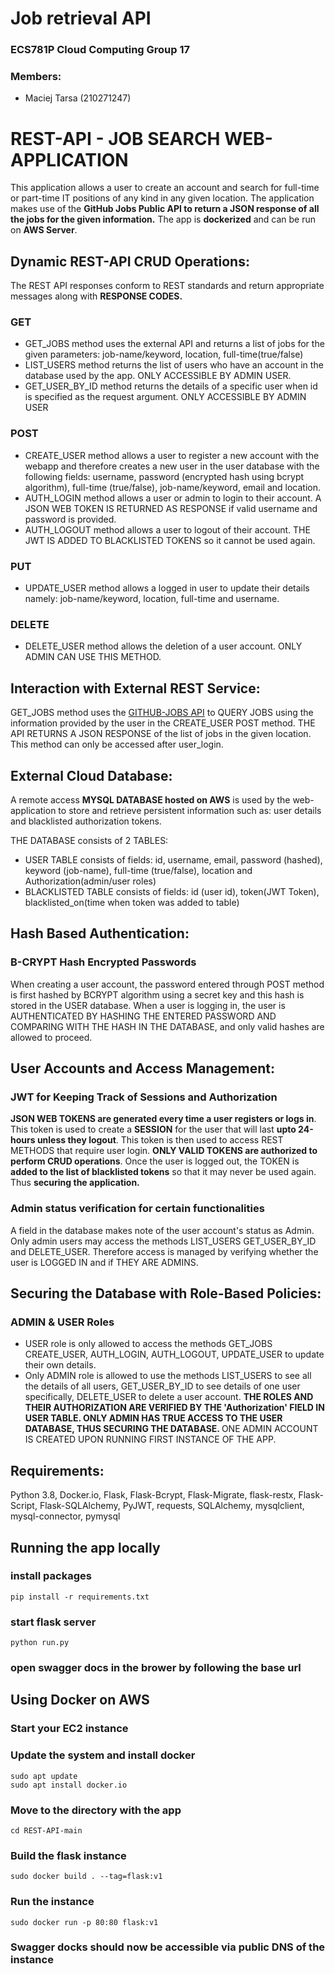 # Job retrieval API

### ECS781P Cloud Computing Group 17

### Members:
- Maciej Tarsa (210271247)<br>

# REST-API - JOB SEARCH WEB-APPLICATION

This application allows a user to create an account and search for full-time or part-time IT positions of any kind in any given location. The application makes use of the <b> GitHub Jobs Public API to return a JSON response of all the jobs for the given information.</b>
The app is <b>dockerized</b> and can be run on <b>AWS Server</b>. 

## Dynamic REST-API CRUD Operations: 
The REST API responses conform to REST standards and return appropriate messages along with <b>RESPONSE CODES.</b>

### GET
 - GET_JOBS method uses the external API and returns a list of jobs for the given parameters: job-name/keyword, location, full-time(true/false)
 - LIST_USERS method returns the list of users who have an account in the database used by the app. ONLY ACCESSIBLE BY ADMIN USER.
 - GET_USER_BY_ID method returns the details of a specific user when id is specified as the request argument. ONLY ACCESSIBLE BY ADMIN USER
 
### POST 
- CREATE_USER method allows a user to register a new account with the webapp and therefore creates a new user in the user database with the following fields: username, password (encrypted hash using bcrypt algorithm), full-time (true/false), job-name/keyword, email and location. 
- AUTH_LOGIN method allows a user or admin to login to their account. A JSON WEB TOKEN IS RETURNED AS RESPONSE if valid username and password is provided.
- AUTH_LOGOUT method allows a user to logout of their account. THE JWT IS ADDED TO BLACKLISTED TOKENS so it cannot be used again.

### PUT 
- UPDATE_USER method allows a logged in user to update their details namely: job-name/keyword, location, full-time and username. 

### DELETE
- DELETE_USER method allows the deletion of a user account. ONLY ADMIN CAN USE THIS METHOD.

## Interaction with External REST Service:
GET_JOBS method uses the <a href="https://jobs.github.com/api">GITHUB-JOBS API</a> to QUERY JOBS using the information provided by the user in the CREATE_USER POST method. THE API RETURNS A JSON RESPONSE of the list of jobs in the given location. This method can only be accessed after user_login. 

## External Cloud Database:
A remote access <b>MYSQL DATABASE hosted on AWS</b> is used by the web-application to store and retrieve persistent information such as: user details and blacklisted authorization tokens.

THE DATABASE consists of 2 TABLES:
 - USER TABLE consists of fields: id, username, email, password (hashed), keyword (job-name), full-time (true/false), location and Authorization(admin/user roles)
 - BLACKLISTED TABLE consists of fields: id (user id), token(JWT Token), blacklisted_on(time when token was added to table)

## Hash Based Authentication:
### B-CRYPT Hash Encrypted Passwords
When creating a user account, the password entered through POST method is first hashed by BCRYPT algorithm using a secret key and this hash is stored in the USER database. 
When a user is logging in, the user is AUTHENTICATED BY HASHING THE ENTERED PASSWORD AND COMPARING WITH THE HASH IN THE DATABASE, and only valid hashes are allowed to proceed.


## User Accounts and Access Management:
### JWT for Keeping Track of Sessions and Authorization
<b>JSON WEB TOKENS are generated every time a user registers or logs in</b>. This token is used to create a <b>SESSION</b> for the user that will last <b>upto 24-hours unless they logout</b>. This token is then used to access REST METHODS that require user login. <b>ONLY VALID TOKENS are authorized to perform CRUD operations</b>. Once the user is logged out, the TOKEN is <b> added to the list of blacklisted tokens</b> so that it may never be used again. Thus <b>securing the application.</b>

### Admin status verification for certain functionalities
A field in the database makes note of the user account's status as Admin. Only admin users may access the methods LIST_USERS GET_USER_BY_ID and DELETE_USER. Therefore access is managed by verifying whether the user is LOGGED IN and if THEY ARE ADMINS.

## Securing the Database with Role-Based Policies:
### ADMIN & USER Roles
- USER role is only allowed to access the methods GET_JOBS CREATE_USER, AUTH_LOGIN, AUTH_LOGOUT, UPDATE_USER to update their own details. 
- Only ADMIN role is allowed to use the methods LIST_USERS to see all the details of all users, GET_USER_BY_ID to see details of one user specifically, DELETE_USER to delete a user account.
<b>THE ROLES AND THEIR AUTHORIZATION ARE VERIFIED BY THE 'Authorization' FIELD IN USER TABLE. ONLY ADMIN HAS TRUE ACCESS TO THE USER DATABASE, THUS SECURING THE DATABASE. </b>
 ONE ADMIN ACCOUNT IS CREATED UPON RUNNING FIRST INSTANCE OF THE APP.

## Requirements: 
Python 3.8, Docker.io, Flask, Flask-Bcrypt, Flask-Migrate, flask-restx, 
Flask-Script, Flask-SQLAlchemy, PyJWT, requests, SQLAlchemy, 
mysqlclient, mysql-connector, pymysql


## Running the app locally

### install packages
``` pip install -r requirements.txt ```

### start flask server
``` python run.py ```

### open swagger docs in the brower by following the base url

## Using Docker on AWS
### Start your EC2 instance
### Update the system and install docker 
```sudo apt update```<br>
```sudo apt install docker.io```
### Move to the directory with the app
```cd REST-API-main```
### Build the flask instance
```sudo docker build . --tag=flask:v1```
### Run the instance
```sudo docker run -p 80:80 flask:v1```<br>
### Swagger docks should now be accessible via public DNS of the instance
